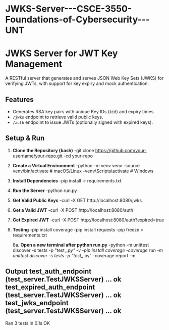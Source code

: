 # JWKS-Server---CSCE-3550-Foundations-of-Cybersecurity---UNT

# JWKS Server for JWT Key Management

A RESTful server that generates and serves JSON Web Key Sets (JWKS) for verifying JWTs, with support for key expiry and mock authentication.

## Features
- Generates RSA key pairs with unique Key IDs (`kid`) and expiry times.
- `/jwks` endpoint to retrieve valid public keys.
- `/auth` endpoint to issue JWTs (optionally signed with expired keys).


## Setup & Run

1. **Clone the Repository (bash)**
   -git clone https://github.com/your-username/your-repo.git
   -cd your-repo

2. **Create a Virtual Environment**
-python -m venv venv
-source venv/bin/activate  # macOS/Linux
-venv\Scripts\activate     # Windows

3. **Install Dependencies**
-pip install -r requirements.txt

4. **Run the Server**
-python run.py

5. **Get Valid Public Keys**
-curl -X GET http://localhost:8080/jwks

6. **Get a Valid JWT**
-curl -X POST http://localhost:8080/auth

7. **Get Expired JWT**
-curl -X POST http://localhost:8080/auth?expired=true

8. **Testing**
-pip install coverage
-pip install requests
-pip freeze > requirements.txt

   8a. **Open a new terminal after python run.py**
    -python -m unittest discover -s tests -p "test_*.py" -v
    -pip install coverage
    -coverage run -m unittest discover -s tests -p "test_*.py"
    -coverage report -m 

**Output**
test_auth_endpoint (test_server.TestJWKSServer) ... ok
test_expired_auth_endpoint (test_server.TestJWKSServer) ... ok
test_jwks_endpoint (test_server.TestJWKSServer) ... ok
 -----------------------

Ran 3 tests in 0.1s
OK
